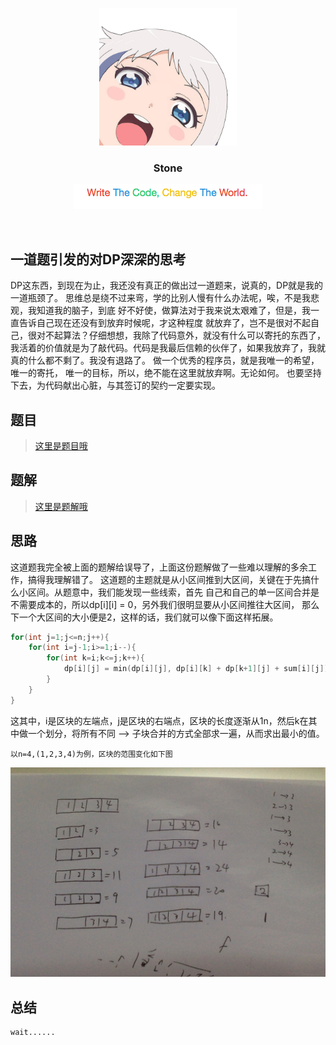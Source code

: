 <p align="center">
  <a href="http://shallweitalk.com">
    <img src="https://raw.githubusercontent.com/Haut-Stone/ACM/master/photos/me.png" width=220 height=220>
  </a>
  <h3 align="center">Stone</h3>
  <p align="center">
    <a href="http://shallweitalk.com">
      <img src="https://raw.githubusercontent.com/Haut-Stone/ACM/master/photos/CodeChangeWorld.png" width=300 height=40>
    </a>
  </p>
</p>
<br>

## 一道题引发的对DP深深的思考

DP这东西，到现在为止，我还没有真正的做出过一道题来，说真的，DP就是我的一道瓶颈了。
思维总是绕不过来弯，学的比别人慢有什么办法呢，唉，不是我悲观，我知道我的脑子，到底
好不好使，做算法对于我来说太艰难了，但是，我一直告诉自己现在还没有到放弃时候呢，才这种程度
就放弃了，岂不是很对不起自己，很对不起算法？仔细想想，我除了代码意外，就没有什么可以寄托的东西了，
我活着的价值就是为了敲代码。代码是我最后信赖的伙伴了，如果我放弃了，我就真的什么都不剩了。我没有退路了。
做一个优秀的程序员，就是我唯一的希望， 唯一的寄托， 唯一的目标，所以，绝不能在这里就放弃啊。无论如何。
也要坚持下去，为代码献出心脏，与其签订的契约一定要实现。

## 题目

>[这里是题目哦](https://www.51nod.com/question/index.html#!questionId=777)

## 题解

>[这里是题解哦](http://www.cnblogs.com/zhang-yd/p/6858494.html)

## 思路

这道题我完全被上面的题解给误导了，上面这份题解做了一些难以理解的多余工作，搞得我理解错了。
这道题的主题就是从小区间推到大区间，关键在于先搞什么小区间。从题意中，我们能发现一些线索，首先
自己和自己的单一区间合并是不需要成本的，所以dp[i][i] = 0，另外我们很明显要从小区间推往大区间，
那么下一个大区间的大小便是2，这样的话，我们就可以像下面这样拓展。

```cpp
for(int j=1;j<=n;j++){
    for(int i=j-1;i>=1;i--){
        for(int k=i;k<=j;k++){
            dp[i][j] = min(dp[i][j], dp[i][k] + dp[k+1][j] + sum[i][j]);
        }
    }
}
```
这其中，i是区块的左端点，j是区块的右端点，区块的长度逐渐从1n，然后k在其中做一个划分，将所有不同 -->
子块合并的方式全部求一遍，从而求出最小的值。

    以n=4,(1,2,3,4)为例，区块的范围变化如下图

![](photos/🥉DP_石子归并.jpg)
## 总结

	wait...... 